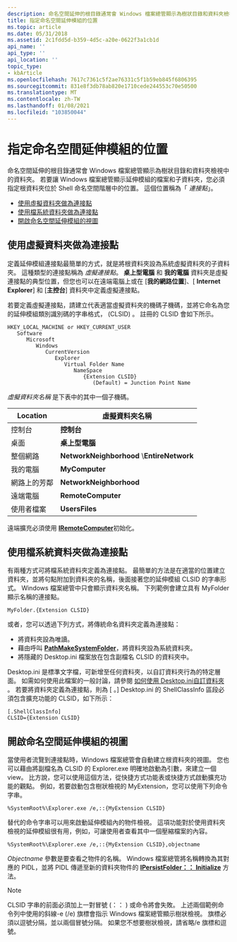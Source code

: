 ```yaml
---
description: 命名空間延伸的根目錄通常會 Windows 檔案總管顯示為樹狀目錄和資料夾檢視中的資料夾。
title: 指定命名空間延伸模組的位置
ms.topic: article
ms.date: 05/31/2018
ms.assetid: 2c1fdd5d-b359-4d5c-a20e-0622f3a1cb1d
api_name: ''
api_type: ''
api_location: ''
topic_type:
- kbArticle
ms.openlocfilehash: 7617c7361c5f2ae76331c5f1b59eb845f6806395
ms.sourcegitcommit: 831e8f3db78ab820e1710cede244553c70e50500
ms.translationtype: MT
ms.contentlocale: zh-TW
ms.lasthandoff: 01/08/2021
ms.locfileid: "103850044"
---
```

# <a name="specifying-a-namespace-extensions-location"></a>指定命名空間延伸模組的位置

命名空間延伸的根目錄通常會 Windows 檔案總管顯示為樹狀目錄和資料夾檢視中的資料夾。 若要讓 Windows 檔案總管顯示延伸模組的檔案和子資料夾，您必須指定根資料夾位於 Shell 命名空間階層中的位置。 這個位置稱為「 *連接點*」。

-   [使用虛擬資料夾做為連接點](#using-virtual-folders-as-junction-points)
-   [使用檔系統資料夾做為連接點](#using-file-system-folders-as-junction-points)
-   [開啟命名空間延伸模組的視圖](#opening-a-view-of-a-namespace-extension)

## <a name="using-virtual-folders-as-junction-points"></a>使用虛擬資料夾做為連接點

定義延伸模組連接點最簡單的方式，就是將根資料夾設為系統虛擬資料夾的子資料夾。 這種類型的連接點稱為 *虛擬連接點*。 **桌上型電腦** 和 **我的電腦** 資料夾是虛擬連接點的典型位置，但您也可以在遠端電腦上或在 [**我的網路位置**]、[ **Internet Explorer**] 和 [**主控台**] 資料夾中定義虛擬連接點。

若要定義虛擬連接點，請建立代表適當虛擬資料夾的機碼子機碼，並將它命名為您的延伸模組類別識別碼的字串格式， (CLSID) 。 註冊的 CLSID 會如下所示。

```
HKEY_LOCAL_MACHINE or HKEY_CURRENT_USER
   Software
      Microsoft
         Windows
            CurrentVersion
               Explorer
                  Virtual Folder Name
                     NameSpace
                        {Extension CLSID}
                           (Default) = Junction Point Name
```

*虛擬資料夾名稱* 是下表中的其中一個子機碼。



| Location          | 虛擬資料夾名稱                        |
|-------------------|--------------------------------------------|
| 控制台     | **控制台**                           |
| 桌面           | **桌上型電腦**                                |
| 整個網路    | **NetworkNeighborhood** \\**EntireNetwork** |
| 我的電腦       | **MyComputer**                             |
| 網路上的芳鄰 | **NetworkNeighborhood**                    |
| 遠端電腦   | **RemoteComputer**                         |
| 使用者檔案       | **UsersFiles**                             |



 

遠端擴充必須使用 [**IRemoteComputer**](/windows/desktop/api/shobjidl_core/nn-shobjidl_core-iremotecomputer)初始化。

## <a name="using-file-system-folders-as-junction-points"></a>使用檔系統資料夾做為連接點

有兩種方式可將檔系統資料夾定義為連接點。 最簡單的方法是在適當的位置建立資料夾，並將句點附加到資料夾的名稱，後面接著您的延伸模組 CLSID 的字串形式。 Windows 檔案總管中只會顯示資料夾名稱。 下列範例會建立具有 MyFolder 顯示名稱的連接點。


```
MyFolder.{Extension CLSID}
```



或者，您可以透過下列方式，將傳統命名資料夾定義為連接點：

-   將資料夾設為唯讀。
-   藉由呼叫 [**PathMakeSystemFolder**](/windows/desktop/api/Shlwapi/nf-shlwapi-pathmakesystemfoldera)，將資料夾設為系統資料夾。
-   將隱藏的 Desktop.ini 檔案放在包含副檔名 CLSID 的資料夾中。

Desktop.ini 是標準文字檔，可新增至任何資料夾，以自訂資料夾行為的特定層面。 如需如何使用此檔案的一般討論，請參閱 [如何使用 Desktop.ini自訂資料夾 ](how-to-customize-folders-with-desktop-ini.md)。 若要將資料夾定義為連接點，則為 \[ 。\] Desktop.ini 的 ShellClassInfo 區段必須包含擴充功能的 CLSID，如下所示：


```
[.ShellClassInfo]
CLSID={Extension CLSID}
```



## <a name="opening-a-view-of-a-namespace-extension"></a>開啟命名空間延伸模組的視圖

當使用者流覽到連接點時，Windows 檔案總管會自動建立根資料夾的視圖。 您也可以藉由將副檔名為 CLSID 的 Explorer.exe 明確地啟動為引數，來建立一個 view。 比方說，您可以使用這個方法，從快捷方式功能表或快捷方式啟動擴充功能的觀點。 例如，若要啟動包含樹狀檢視的 MyExtension，您可以使用下列命令字串。


```
%SystemRoot%\Explorer.exe /e,::{MyExtension CLSID}
```



替代的命令字串可以用來啟動延伸模組內的物件檢視。 這項功能對於使用資料夾檢視的延伸模組很有用，例如，可讓使用者查看其中一個壓縮檔案的內容。


```
%SystemRoot%\Explorer.exe /e,::{MyExtension CLSID},objectname
```



*Objectname* 參數是要查看之物件的名稱。 Windows 檔案總管將名稱轉換為其對應的 PIDL，並將 PIDL 傳遞至新的資料夾物件的 [**IPersistFolder：： Initialize**](/windows/desktop/api/shobjidl_core/nf-shobjidl_core-ipersistfolder-initialize) 方法。

> [!Note]  
> CLSID 字串的前面必須加上一對冒號 (：： ) 或命令將會失敗。 上述兩個範例命令列中使用的斜線-e (/e) 旗標會指示 Windows 檔案總管顯示樹狀檢視。 旗標必須以逗號分隔，並以兩個冒號分隔。 如果您不想要樹狀檢視，請省略/e 旗標和逗號。

 

 

 



